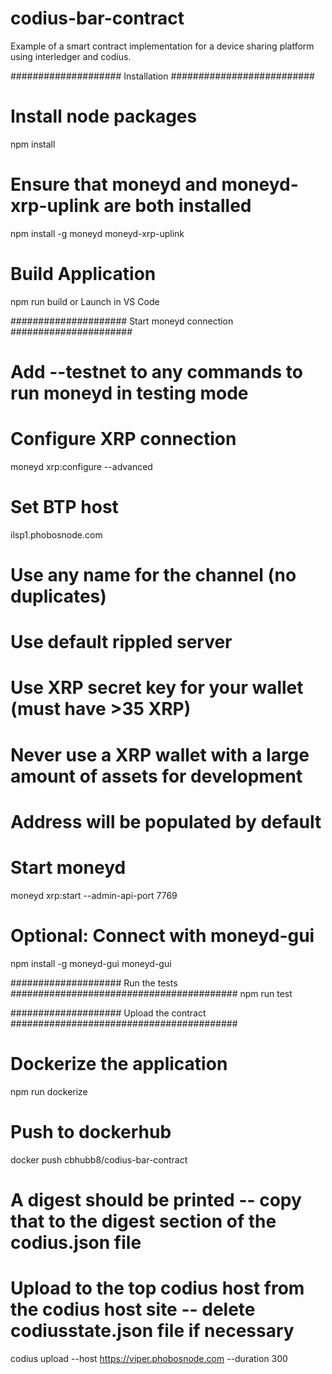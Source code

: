 # codius-bar-contract

Example of a smart contract implementation for a device sharing platform using interledger and codius.

#################### Installation ##########################

# Install node packages
npm install

# Ensure that moneyd and moneyd-xrp-uplink are both installed
npm install -g moneyd moneyd-xrp-uplink

# Build Application
npm run build or Launch in VS Code

##################### Start moneyd connection ######################

# Add --testnet to any commands to run moneyd in testing mode

# Configure XRP connection
moneyd xrp:configure --advanced

# Set BTP host
ilsp1.phobosnode.com

# Use any name for the channel (no duplicates)

# Use default rippled server

# Use XRP secret key for your wallet (must have >35 XRP)
# Never use a XRP wallet with a large amount of assets for development
# Address will be populated by default

# Start moneyd
moneyd xrp:start --admin-api-port 7769

# Optional: Connect with moneyd-gui
npm install -g moneyd-gui
moneyd-gui

#################### Run the tests #########################################
npm run test

#################### Upload the contract #########################################

# Dockerize the application
npm run dockerize

# Push to dockerhub
docker push cbhubb8/codius-bar-contract

# A digest should be printed -- copy that to the digest section of the codius.json file

# Upload to the top codius host from the codius host site -- delete codiusstate.json file if necessary
codius upload --host https://viper.phobosnode.com   --duration 300